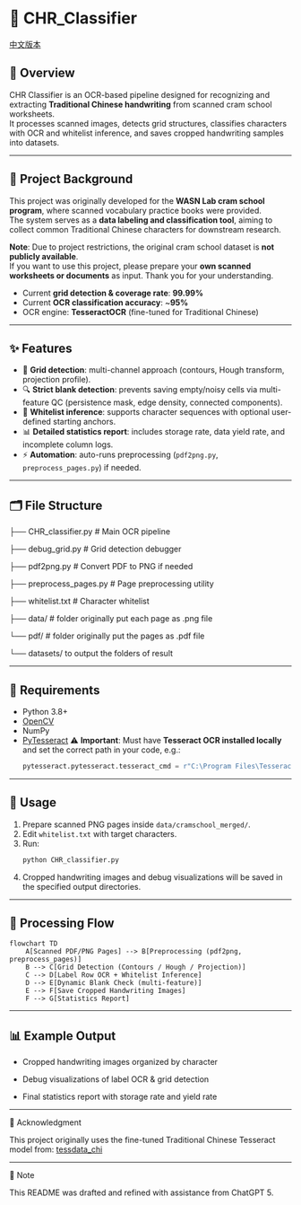 # 📘 CHR_Classifier

[中文版本](README_zh.md)

## 📖 Overview
CHR Classifier is an OCR-based pipeline designed for recognizing and extracting **Traditional Chinese handwriting** from scanned cram school worksheets.  
It processes scanned images, detects grid structures, classifies characters with OCR and whitelist inference, and saves cropped handwriting samples into datasets.  

---

## 🏫 Project Background
This project was originally developed for the **WASN Lab cram school program**, where scanned vocabulary practice books were provided.  
The system serves as a **data labeling and classification tool**, aiming to collect common Traditional Chinese characters for downstream research.  

**Note**: Due to project restrictions, the original cram school dataset is **not publicly available**.  
If you want to use this project, please prepare your **own scanned worksheets or documents** as input. Thank you for your understanding.  

- Current **grid detection & coverage rate**: **99.99%**  
- Current **OCR classification accuracy**: ~**95%**  
- OCR engine: **TesseractOCR** (fine-tuned for Traditional Chinese)

---

## ✨ Features
- 🧩 **Grid detection**: multi-channel approach (contours, Hough transform, projection profile).  
- 🔍 **Strict blank detection**: prevents saving empty/noisy cells via multi-feature QC (persistence mask, edge density, connected components).  
- 📝 **Whitelist inference**: supports character sequences with optional user-defined starting anchors.  
- 📊 **Detailed statistics report**: includes storage rate, data yield rate, and incomplete column logs.  
- ⚡ **Automation**: auto-runs preprocessing (`pdf2png.py`, `preprocess_pages.py`) if needed.  

---

## 🗂 File Structure
├── CHR_classifier.py # Main OCR pipeline

├── debug_grid.py # Grid detection debugger

├── pdf2png.py # Convert PDF to PNG if needed

├── preprocess_pages.py # Page preprocessing utility

├── whitelist.txt # Character whitelist

├── data/ # folder originally put each page as .png file

└── pdf/ # folder originally put the pages as .pdf file

└── datasets/ to output the folders of result


---

## 🔧 Requirements
- Python 3.8+
- [OpenCV](https://opencv.org/)
- NumPy
- [PyTesseract](https://github.com/madmaze/pytesseract)
  ⚠️ **Important**: Must have **Tesseract OCR installed locally** and set the correct path in your code, e.g.:  
  ```python
  pytesseract.pytesseract.tesseract_cmd = r"C:\Program Files\Tesseract-OCR\tesseract.exe"

---

## 🚀 Usage
1. Prepare scanned PNG pages inside `data/cramschool_merged/`.
2. Edit `whitelist.txt` with target characters.  
3. Run:
   ```bash
   python CHR_classifier.py
4. Cropped handwriting images and debug visualizations will be saved in the specified output directories.

---

## 🔄 Processing Flow


```mermaid
flowchart TD
    A[Scanned PDF/PNG Pages] --> B[Preprocessing (pdf2png, preprocess_pages)]
    B --> C[Grid Detection (Contours / Hough / Projection)]
    C --> D[Label Row OCR + Whitelist Inference]
    D --> E[Dynamic Blank Check (multi-feature)]
    E --> F[Save Cropped Handwriting Images]
    F --> G[Statistics Report]
```

---

## 📊 Example Output

* Cropped handwriting images organized by character

* Debug visualizations of label OCR & grid detection

* Final statistics report with storage rate and yield rate

---

🙏 Acknowledgment

This project originally uses the fine-tuned Traditional Chinese Tesseract model from:
[ tessdata_chi ]( gumblex/tessdata_chi )

---

📝 Note

This README was drafted and refined with assistance from ChatGPT 5.

